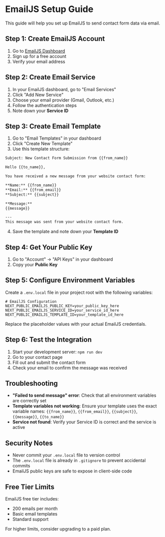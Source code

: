 # EmailJS Setup Guide

This guide will help you set up EmailJS to send contact form data via email.

## Step 1: Create EmailJS Account

1. Go to [EmailJS Dashboard](https://dashboard.emailjs.com/)
2. Sign up for a free account
3. Verify your email address

## Step 2: Create Email Service

1. In your EmailJS dashboard, go to "Email Services"
2. Click "Add New Service"
3. Choose your email provider (Gmail, Outlook, etc.)
4. Follow the authentication steps
5. Note down your **Service ID**

## Step 3: Create Email Template

1. Go to "Email Templates" in your dashboard
2. Click "Create New Template"
3. Use this template structure:

```html
Subject: New Contact Form Submission from {{from_name}}

Hello {{to_name}},

You have received a new message from your website contact form:

**Name:** {{from_name}}
**Email:** {{from_email}}
**Subject:** {{subject}}

**Message:**
{{message}}

---
This message was sent from your website contact form.
```

4. Save the template and note down your **Template ID**

## Step 4: Get Your Public Key

1. Go to "Account" → "API Keys" in your dashboard
2. Copy your **Public Key**

## Step 5: Configure Environment Variables

Create a `.env.local` file in your project root with the following variables:

```env
# EmailJS Configuration
NEXT_PUBLIC_EMAILJS_PUBLIC_KEY=your_public_key_here
NEXT_PUBLIC_EMAILJS_SERVICE_ID=your_service_id_here
NEXT_PUBLIC_EMAILJS_TEMPLATE_ID=your_template_id_here
```

Replace the placeholder values with your actual EmailJS credentials.

## Step 6: Test the Integration

1. Start your development server: `npm run dev`
2. Go to your contact page
3. Fill out and submit the contact form
4. Check your email to confirm the message was received

## Troubleshooting

- **"Failed to send message" error**: Check that all environment variables are correctly set
- **Template variables not working**: Ensure your template uses the exact variable names: `{{from_name}}`, `{{from_email}}`, `{{subject}}`, `{{message}}`, `{{to_name}}`
- **Service not found**: Verify your Service ID is correct and the service is active

## Security Notes

- Never commit your `.env.local` file to version control
- The `.env.local` file is already in `.gitignore` to prevent accidental commits
- EmailJS public keys are safe to expose in client-side code

## Free Tier Limits

EmailJS free tier includes:
- 200 emails per month
- Basic email templates
- Standard support

For higher limits, consider upgrading to a paid plan. 